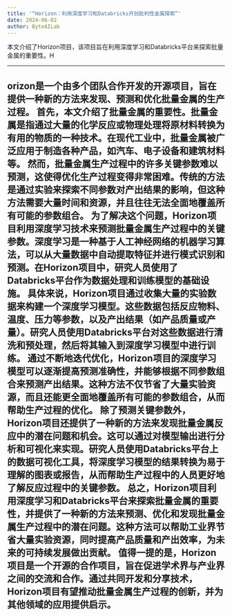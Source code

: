 ```yaml
---
title: '“Horizon：利用深度学习和Databricks开创批判性金属探索”'
date: 2024-06-02
author: ByteAILab
---
```


本文介绍了Horizon项目，该项目旨在利用深度学习和Databricks平台来探索批量金属的重要性。H

---
orizon是一个由多个团队合作开发的开源项目，旨在提供一种新的方法来发现、预测和优化批量金属的生产过程。
首先，本文介绍了批量金属的重要性。批量金属是指通过大量的化学反应或物理处理将原材料转换为有用的物质的一种技术。在现代工业中，批量金属被广泛应用于制造各种产品，如汽车、电子设备和建筑材料等。
然而，批量金属生产过程中的许多关键参数难以预测，这使得优化生产过程变得非常困难。传统的方法是通过实验来探索不同参数对产出结果的影响，但这种方法需要大量时间和资源，并且往往无法全面地覆盖所有可能的参数组合。
为了解决这个问题，Horizon项目利用深度学习技术来预测批量金属生产过程中的关键参数。深度学习是一种基于人工神经网络的机器学习算法，可以从大量数据中自动提取特征并进行模式识别和预测。在Horizon项目中，研究人员使用了Databricks平台作为数据处理和训练模型的基础设施。
具体来说，Horizon项目通过收集大量的实验数据来构建一个深度学习模型。这些数据包括反应物料、温度、压力等参数，以及产出结果（如产品质量或产量）。研究人员使用Databricks平台对这些数据进行清洗和预处理，然后将其输入到深度学习模型中进行训练。
通过不断地迭代优化，Horizon项目的深度学习模型可以逐渐提高预测准确性，并能够根据不同参数组合来预测产出结果。这种方法不仅节省了大量实验资源，而且还能更全面地覆盖所有可能的参数组合，从而帮助生产过程的优化。
除了预测关键参数外，Horizon项目还提供了一种新的方法来发现批量金属反应中的潜在问题和机会。这可以通过对模型输出进行分析和可视化来实现。研究人员使用Databricks平台上的数据可视化工具，将深度学习模型的结果转换为易于理解的图表或报告，从而帮助生产过程中的人员更好地了解反应过程中的关键参数。
总之，Horizon项目利用深度学习和Databricks平台来探索批量金属的重要性，并提供了一种新的方法来预测、优化和发现批量金属生产过程中的潜在问题。这种方法可以帮助工业界节省大量实验资源，同时提高产品质量和产出效率，为未来的可持续发展做出贡献。
值得一提的是，Horizon项目是一个开源的合作项目，旨在促进学术界与产业界之间的交流和合作。通过共同开发和分享技术，Horizon项目有望推动批量金属生产过程的创新，并为其他领域的应用提供启示。
---

